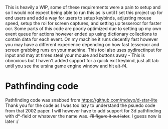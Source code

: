 This is heavily a WIP, some of these requirements were a pain to setup and so I would not expect being able to run this as is until I set this project up for end users and add a way for users to setup keybinds, adjusting mouse speed, setup the roi for screen captures, and setting up tesserocr for faster ocr. Some parts of this code are poorly optimized due to setting up my own event queue for actions however ended up using dictionary collections to contain data for each event. On my machine it runs decently fast however you may have a different experience depending on how fast tesserocr and screen grabbing runs on your machine. This tool also uses pydirectinput for input and may at times steal your mouse and buttons away - This is obnoxious but I haven't added support for a quick exit keybind, just alt tab until you see the ursina game engine window and hit alt-f4.

# Pathfinding code
Pathfinding code was snabbed from https://github.com/mdeyo/d-star-lite
Thank you for the code as I was too lazy to understand the psuedo code from that 2002 paper. I will however have to add support for 3d pathfinding with d*-field or whatever the name was. ~~I'll figure it out later~~. I guess now is later :/
